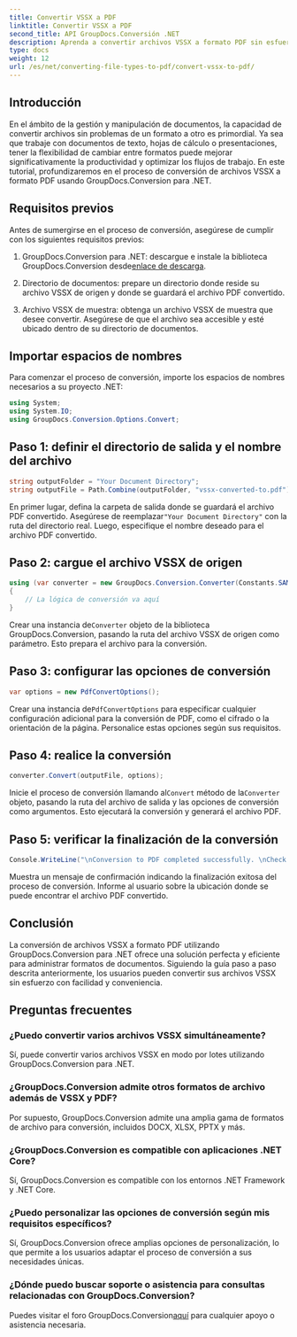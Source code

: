 ```yaml
---
title: Convertir VSSX a PDF
linktitle: Convertir VSSX a PDF
second_title: API GroupDocs.Conversión .NET
description: Aprenda a convertir archivos VSSX a formato PDF sin esfuerzo utilizando GroupDocs.Conversion para .NET. Optimice sus flujos de trabajo de gestión de documentos.
type: docs
weight: 12
url: /es/net/converting-file-types-to-pdf/convert-vssx-to-pdf/
---
```

## Introducción
En el ámbito de la gestión y manipulación de documentos, la capacidad de convertir archivos sin problemas de un formato a otro es primordial. Ya sea que trabaje con documentos de texto, hojas de cálculo o presentaciones, tener la flexibilidad de cambiar entre formatos puede mejorar significativamente la productividad y optimizar los flujos de trabajo. En este tutorial, profundizaremos en el proceso de conversión de archivos VSSX a formato PDF usando GroupDocs.Conversion para .NET.
## Requisitos previos
Antes de sumergirse en el proceso de conversión, asegúrese de cumplir con los siguientes requisitos previos:
1.  GroupDocs.Conversion para .NET: descargue e instale la biblioteca GroupDocs.Conversion desde[enlace de descarga](https://releases.groupdocs.com/conversion/net/).
   
2. Directorio de documentos: prepare un directorio donde reside su archivo VSSX de origen y donde se guardará el archivo PDF convertido.
3. Archivo VSSX de muestra: obtenga un archivo VSSX de muestra que desee convertir. Asegúrese de que el archivo sea accesible y esté ubicado dentro de su directorio de documentos.

## Importar espacios de nombres
Para comenzar el proceso de conversión, importe los espacios de nombres necesarios a su proyecto .NET:
```csharp
using System;
using System.IO;
using GroupDocs.Conversion.Options.Convert;
```

## Paso 1: definir el directorio de salida y el nombre del archivo
```csharp
string outputFolder = "Your Document Directory";
string outputFile = Path.Combine(outputFolder, "vssx-converted-to.pdf");
```
 En primer lugar, defina la carpeta de salida donde se guardará el archivo PDF convertido. Asegúrese de reemplazar`"Your Document Directory"` con la ruta del directorio real. Luego, especifique el nombre deseado para el archivo PDF convertido.
## Paso 2: cargue el archivo VSSX de origen
```csharp
using (var converter = new GroupDocs.Conversion.Converter(Constants.SAMPLE_VSSX))
{
    // La lógica de conversión va aquí
}
```
 Crear una instancia de`Converter` objeto de la biblioteca GroupDocs.Conversion, pasando la ruta del archivo VSSX de origen como parámetro. Esto prepara el archivo para la conversión.
## Paso 3: configurar las opciones de conversión
```csharp
var options = new PdfConvertOptions();
```
 Crear una instancia de`PdfConvertOptions` para especificar cualquier configuración adicional para la conversión de PDF, como el cifrado o la orientación de la página. Personalice estas opciones según sus requisitos.
## Paso 4: realice la conversión
```csharp
converter.Convert(outputFile, options);
```
 Inicie el proceso de conversión llamando al`Convert` método de la`Converter` objeto, pasando la ruta del archivo de salida y las opciones de conversión como argumentos. Esto ejecutará la conversión y generará el archivo PDF.
## Paso 5: verificar la finalización de la conversión
```csharp
Console.WriteLine("\nConversion to PDF completed successfully. \nCheck output in {0}", outputFolder);
```
Muestra un mensaje de confirmación indicando la finalización exitosa del proceso de conversión. Informe al usuario sobre la ubicación donde se puede encontrar el archivo PDF convertido.

## Conclusión
La conversión de archivos VSSX a formato PDF utilizando GroupDocs.Conversion para .NET ofrece una solución perfecta y eficiente para administrar formatos de documentos. Siguiendo la guía paso a paso descrita anteriormente, los usuarios pueden convertir sus archivos VSSX sin esfuerzo con facilidad y conveniencia.
## Preguntas frecuentes
### ¿Puedo convertir varios archivos VSSX simultáneamente?
Sí, puede convertir varios archivos VSSX en modo por lotes utilizando GroupDocs.Conversion para .NET.
### ¿GroupDocs.Conversion admite otros formatos de archivo además de VSSX y PDF?
Por supuesto, GroupDocs.Conversion admite una amplia gama de formatos de archivo para conversión, incluidos DOCX, XLSX, PPTX y más.
### ¿GroupDocs.Conversion es compatible con aplicaciones .NET Core?
Sí, GroupDocs.Conversion es compatible con los entornos .NET Framework y .NET Core.
### ¿Puedo personalizar las opciones de conversión según mis requisitos específicos?
Sí, GroupDocs.Conversion ofrece amplias opciones de personalización, lo que permite a los usuarios adaptar el proceso de conversión a sus necesidades únicas.
### ¿Dónde puedo buscar soporte o asistencia para consultas relacionadas con GroupDocs.Conversion?
 Puedes visitar el foro GroupDocs.Conversion[aquí](https://forum.groupdocs.com/c/conversion/11) para cualquier apoyo o asistencia necesaria.